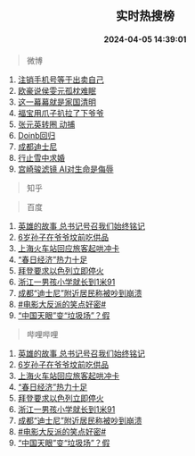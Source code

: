 <div align="center"><h2>实时热搜榜</h2><h4>2024-04-05 14:39:01</h4></div>

> 微博  

1. [注销手机号等于出卖自己](https://s.weibo.com/weibo?q=%E6%B3%A8%E9%94%80%E6%89%8B%E6%9C%BA%E5%8F%B7%E7%AD%89%E4%BA%8E%E5%87%BA%E5%8D%96%E8%87%AA%E5%B7%B1&t=31&band_rank=1&Refer=top)<br />
2. [欧豪说侯雯元孤枕难眠](https://s.weibo.com/weibo?q=%23%E6%AC%A7%E8%B1%AA%E8%AF%B4%E4%BE%AF%E9%9B%AF%E5%85%83%E5%AD%A4%E6%9E%95%E9%9A%BE%E7%9C%A0%23&t=31&band_rank=2&Refer=top)<br />
3. [这一幕幕就是家国清明](https://s.weibo.com/weibo?q=%23%E8%BF%99%E4%B8%80%E5%B9%95%E5%B9%95%E5%B0%B1%E6%98%AF%E5%AE%B6%E5%9B%BD%E6%B8%85%E6%98%8E%23&t=31&band_rank=3&Refer=top)<br />
4. [福宝用爪子扒拉了下爷爷](https://s.weibo.com/weibo?q=%E7%A6%8F%E5%AE%9D%E7%94%A8%E7%88%AA%E5%AD%90%E6%89%92%E6%8B%89%E4%BA%86%E4%B8%8B%E7%88%B7%E7%88%B7&t=31&band_rank=4&Refer=top)<br />
5. [张元英转圈 动捕](https://s.weibo.com/weibo?q=%E5%BC%A0%E5%85%83%E8%8B%B1%E8%BD%AC%E5%9C%88%20%E5%8A%A8%E6%8D%95&t=31&band_rank=5&Refer=top)<br />
6. [Doinb回归](https://s.weibo.com/weibo?q=%23Doinb%E5%9B%9E%E5%BD%92%23&t=31&band_rank=6&Refer=top)<br />
7. [成都迪士尼](https://s.weibo.com/weibo?q=%E6%88%90%E9%83%BD%E8%BF%AA%E5%A3%AB%E5%B0%BC&t=31&band_rank=7&Refer=top)<br />
8. [行止雪中求婚](https://s.weibo.com/weibo?q=%23%E8%A1%8C%E6%AD%A2%E9%9B%AA%E4%B8%AD%E6%B1%82%E5%A9%9A%23&t=31&band_rank=8&Refer=top)<br />
9. [宫崎骏滤镜 AI对生命是侮辱](https://s.weibo.com/weibo?q=%E5%AE%AB%E5%B4%8E%E9%AA%8F%E6%BB%A4%E9%95%9C%20AI%E5%AF%B9%E7%94%9F%E5%91%BD%E6%98%AF%E4%BE%AE%E8%BE%B1&t=31&band_rank=9&Refer=top)<br />

> 知乎  


> 百度  

1. [英雄的故事 总书记号召我们始终铭记](https://www.baidu.com/s?wd=%E8%8B%B1%E9%9B%84%E7%9A%84%E6%95%85%E4%BA%8B+%E6%80%BB%E4%B9%A6%E8%AE%B0%E5%8F%B7%E5%8F%AC%E6%88%91%E4%BB%AC%E5%A7%8B%E7%BB%88%E9%93%AD%E8%AE%B0&sa=fyb_news&rsv_dl=fyb_news)<br />
2. [6岁孙子在爷爷坟前吃供品](https://www.baidu.com/s?wd=6%E5%B2%81%E5%AD%99%E5%AD%90%E5%9C%A8%E7%88%B7%E7%88%B7%E5%9D%9F%E5%89%8D%E5%90%83%E4%BE%9B%E5%93%81&sa=fyb_news&rsv_dl=fyb_news)<br />
3. [上海火车站回应旅客起哄冲卡](https://www.baidu.com/s?wd=%E4%B8%8A%E6%B5%B7%E7%81%AB%E8%BD%A6%E7%AB%99%E5%9B%9E%E5%BA%94%E6%97%85%E5%AE%A2%E8%B5%B7%E5%93%84%E5%86%B2%E5%8D%A1&sa=fyb_news&rsv_dl=fyb_news)<br />
4. [“春日经济”热力十足](https://www.baidu.com/s?wd=%E2%80%9C%E6%98%A5%E6%97%A5%E7%BB%8F%E6%B5%8E%E2%80%9D%E7%83%AD%E5%8A%9B%E5%8D%81%E8%B6%B3&sa=fyb_news&rsv_dl=fyb_news)<br />
5. [拜登要求以色列立即停火](https://www.baidu.com/s?wd=%E6%8B%9C%E7%99%BB%E8%A6%81%E6%B1%82%E4%BB%A5%E8%89%B2%E5%88%97%E7%AB%8B%E5%8D%B3%E5%81%9C%E7%81%AB&sa=fyb_news&rsv_dl=fyb_news)<br />
6. [浙江一男孩小学就长到1米91](https://www.baidu.com/s?wd=%E6%B5%99%E6%B1%9F%E4%B8%80%E7%94%B7%E5%AD%A9%E5%B0%8F%E5%AD%A6%E5%B0%B1%E9%95%BF%E5%88%B01%E7%B1%B391&sa=fyb_news&rsv_dl=fyb_news)<br />
7. [成都“迪士尼”附近居民称被吵到崩溃](https://www.baidu.com/s?wd=%E6%88%90%E9%83%BD%E2%80%9C%E8%BF%AA%E5%A3%AB%E5%B0%BC%E2%80%9D%E9%99%84%E8%BF%91%E5%B1%85%E6%B0%91%E7%A7%B0%E8%A2%AB%E5%90%B5%E5%88%B0%E5%B4%A9%E6%BA%83&sa=fyb_news&rsv_dl=fyb_news)<br />
8. [#电影大反派的笑点好密#](https://www.baidu.com/s?wd=%23%E7%94%B5%E5%BD%B1%E5%A4%A7%E5%8F%8D%E6%B4%BE%E7%9A%84%E7%AC%91%E7%82%B9%E5%A5%BD%E5%AF%86%23&sa=fyb_news&rsv_dl=fyb_news)<br />
9. [“中国天眼”变“垃圾场”？假](https://www.baidu.com/s?wd=%E2%80%9C%E4%B8%AD%E5%9B%BD%E5%A4%A9%E7%9C%BC%E2%80%9D%E5%8F%98%E2%80%9C%E5%9E%83%E5%9C%BE%E5%9C%BA%E2%80%9D%EF%BC%9F%E5%81%87&sa=fyb_news&rsv_dl=fyb_news)<br />

> 哔哩哔哩  

1. [英雄的故事 总书记号召我们始终铭记](https://www.baidu.com/s?wd=%E8%8B%B1%E9%9B%84%E7%9A%84%E6%95%85%E4%BA%8B+%E6%80%BB%E4%B9%A6%E8%AE%B0%E5%8F%B7%E5%8F%AC%E6%88%91%E4%BB%AC%E5%A7%8B%E7%BB%88%E9%93%AD%E8%AE%B0&sa=fyb_news&rsv_dl=fyb_news)<br />
2. [6岁孙子在爷爷坟前吃供品](https://www.baidu.com/s?wd=6%E5%B2%81%E5%AD%99%E5%AD%90%E5%9C%A8%E7%88%B7%E7%88%B7%E5%9D%9F%E5%89%8D%E5%90%83%E4%BE%9B%E5%93%81&sa=fyb_news&rsv_dl=fyb_news)<br />
3. [上海火车站回应旅客起哄冲卡](https://www.baidu.com/s?wd=%E4%B8%8A%E6%B5%B7%E7%81%AB%E8%BD%A6%E7%AB%99%E5%9B%9E%E5%BA%94%E6%97%85%E5%AE%A2%E8%B5%B7%E5%93%84%E5%86%B2%E5%8D%A1&sa=fyb_news&rsv_dl=fyb_news)<br />
4. [“春日经济”热力十足](https://www.baidu.com/s?wd=%E2%80%9C%E6%98%A5%E6%97%A5%E7%BB%8F%E6%B5%8E%E2%80%9D%E7%83%AD%E5%8A%9B%E5%8D%81%E8%B6%B3&sa=fyb_news&rsv_dl=fyb_news)<br />
5. [拜登要求以色列立即停火](https://www.baidu.com/s?wd=%E6%8B%9C%E7%99%BB%E8%A6%81%E6%B1%82%E4%BB%A5%E8%89%B2%E5%88%97%E7%AB%8B%E5%8D%B3%E5%81%9C%E7%81%AB&sa=fyb_news&rsv_dl=fyb_news)<br />
6. [浙江一男孩小学就长到1米91](https://www.baidu.com/s?wd=%E6%B5%99%E6%B1%9F%E4%B8%80%E7%94%B7%E5%AD%A9%E5%B0%8F%E5%AD%A6%E5%B0%B1%E9%95%BF%E5%88%B01%E7%B1%B391&sa=fyb_news&rsv_dl=fyb_news)<br />
7. [成都“迪士尼”附近居民称被吵到崩溃](https://www.baidu.com/s?wd=%E6%88%90%E9%83%BD%E2%80%9C%E8%BF%AA%E5%A3%AB%E5%B0%BC%E2%80%9D%E9%99%84%E8%BF%91%E5%B1%85%E6%B0%91%E7%A7%B0%E8%A2%AB%E5%90%B5%E5%88%B0%E5%B4%A9%E6%BA%83&sa=fyb_news&rsv_dl=fyb_news)<br />
8. [#电影大反派的笑点好密#](https://www.baidu.com/s?wd=%23%E7%94%B5%E5%BD%B1%E5%A4%A7%E5%8F%8D%E6%B4%BE%E7%9A%84%E7%AC%91%E7%82%B9%E5%A5%BD%E5%AF%86%23&sa=fyb_news&rsv_dl=fyb_news)<br />
9. [“中国天眼”变“垃圾场”？假](https://www.baidu.com/s?wd=%E2%80%9C%E4%B8%AD%E5%9B%BD%E5%A4%A9%E7%9C%BC%E2%80%9D%E5%8F%98%E2%80%9C%E5%9E%83%E5%9C%BE%E5%9C%BA%E2%80%9D%EF%BC%9F%E5%81%87&sa=fyb_news&rsv_dl=fyb_news)<br />
